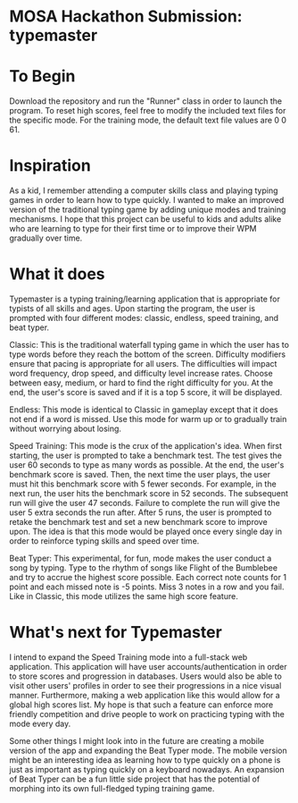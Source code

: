 # MOSA Hackathon Submission: typemaster

# To Begin
Download the repository and run the "Runner" class in order to launch the program. To reset high scores, feel free to modify the included text files for the specific mode. For the training mode, the default text file values are 0 0 61.

# Inspiration
As a kid, I remember attending a computer skills class and playing typing games in order to learn how to type quickly. I wanted to make an improved version of the traditional typing game by adding unique modes and training mechanisms. I hope that this project can be useful to kids and adults alike who are learning to type for their first time or to improve their WPM gradually over time.

# What it does
Typemaster is a typing training/learning application that is appropriate for typists of all skills and ages. Upon starting the program, the user is prompted with four different modes: classic, endless, speed training, and beat typer.

Classic: This is the traditional waterfall typing game in which the user has to type words before they reach the bottom of the screen. Difficulty modifiers ensure that pacing is appropriate for all users. The difficulties will impact word frequency, drop speed, and difficulty level increase rates. Choose between easy, medium, or hard to find the right difficulty for you. At the end, the user's score is saved and if it is a top 5 score, it will be displayed.

Endless: This mode is identical to Classic in gameplay except that it does not end if a word is missed. Use this mode for warm up or to gradually train without worrying about losing.

Speed Training: This mode is the crux of the application's idea. When first starting, the user is prompted to take a benchmark test. The test gives the user 60 seconds to type as many words as possible. At the end, the user's benchmark score is saved. Then, the next time the user plays, the user must hit this benchmark score with 5 fewer seconds. For example, in the next run, the user hits the benchmark score in 52 seconds. The subsequent run will give the user 47 seconds. Failure to complete the run will give the user 5 extra seconds the run after. After 5 runs, the user is prompted to retake the benchmark test and set a new benchmark score to improve upon. The idea is that this mode would be played once every single day in order to reinforce typing skills and speed over time.

Beat Typer: This experimental, for fun, mode makes the user conduct a song by typing. Type to the rhythm of songs like Flight of the Bumblebee and try to accrue the highest score possible. Each correct note counts for 1 point and each missed note is -5 points. Miss 3 notes in a row and you fail. Like in Classic, this mode utilizes the same high score feature.

# What's next for Typemaster
I intend to expand the Speed Training mode into a full-stack web application. This application will have user accounts/authentication in order to store scores and progression in databases. Users would also be able to visit other users' profiles in order to see their progressions in a nice visual manner. Furthermore, making a web application like this would allow for a global high scores list. My hope is that such a feature can enforce more friendly competition and drive people to work on practicing typing with the mode every day.

Some other things I might look into in the future are creating a mobile version of the app and expanding the Beat Typer mode. The mobile version might be an interesting idea as learning how to type quickly on a phone is just as important as typing quickly on a keyboard nowadays. An expansion of Beat Typer can be a fun little side project that has the potential of morphing into its own full-fledged typing training game.
